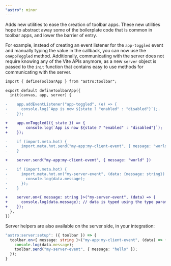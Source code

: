 ```yaml
---
"astro": minor
---
```


Adds new utilities to ease the creation of toolbar apps. These new utilities hope to abstract away some of the boilerplate code that is common in toolbar apps, and lower the barrier of entry.

For example, instead of creating an event listener for the `app-toggled` event and manually typing the value in the callback, you can now use the `onAppToggled` method. Additionally, communicating with the server does not require knowing any of the Vite APIs anymore, as a new `server` object is passed to the `init` function that contains easy to use methods for communicating with the server.

```diff
import { defineToolbarApp } from "astro:toolbar";

export default defineToolbarApp({
  init(canvas, app, server) {

-    app.addEventListener("app-toggled", (e) => {
-      console.log(`App is now ${state ? "enabled" : "disabled"}`);.
-    });

+    app.onToggled(({ state }) => {
+        console.log(`App is now ${state ? "enabled" : "disabled"}`);
+    });

-    if (import.meta.hot) {
-      import.meta.hot.send("my-app:my-client-event", { message: "world" });
-    }

+    server.send("my-app:my-client-event", { message: "world" })

-    if (import.meta.hot) {
-      import.meta.hot.on("my-server-event", (data: {message: string}) => {
-        console.log(data.message);
-      });
-    }

+    server.on<{ message: string }>("my-server-event", (data) => {
+      console.log(data.message); // data is typed using the type parameter
+    });
  },
})
```

Server helpers are also available on the server side, in your integration:

```ts
"astro:server:setup": ({ toolbar }) => {
  toolbar.on<{ message: string }>("my-app:my-client-event", (data) => {
    console.log(data.message);
    toolbar.send("my-server-event", { message: "hello" });
  });
}
```
